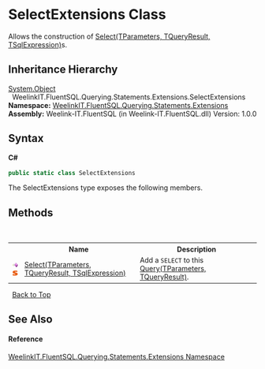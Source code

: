 # SelectExtensions Class
 

Allows the construction of <a href="1802169f-eb52-9064-a76c-b98aa52f1c8d">Select(TParameters, TQueryResult, TSqlExpression)</a>s.


## Inheritance Hierarchy
<a href="http://msdn2.microsoft.com/en-us/library/e5kfa45b" target="_blank">System.Object</a><br />&nbsp;&nbsp;WeelinkIT.FluentSQL.Querying.Statements.Extensions.SelectExtensions<br />
**Namespace:**&nbsp;<a href="177c9a6d-318f-ac8a-07a6-73d6eee6ff0b">WeelinkIT.FluentSQL.Querying.Statements.Extensions</a><br />**Assembly:**&nbsp;Weelink-IT.FluentSQL (in Weelink-IT.FluentSQL.dll) Version: 1.0.0

## Syntax

**C#**<br />
``` C#
public static class SelectExtensions
```

The SelectExtensions type exposes the following members.


## Methods
&nbsp;<table><tr><th></th><th>Name</th><th>Description</th></tr><tr><td>![Public method](media/pubmethod.gif "Public method")![Static member](media/static.gif "Static member")</td><td><a href="724559e7-fb80-39ca-e712-97d6b6efb14c">Select(TParameters, TQueryResult, TSqlExpression)</a></td><td>
Add a `SELECT` to this <a href="82639357-28f5-d7fe-833e-926791d1bac8">Query(TParameters, TQueryResult)</a>.</td></tr></table>&nbsp;
<a href="#selectextensions-class">Back to Top</a>

## See Also


#### Reference
<a href="177c9a6d-318f-ac8a-07a6-73d6eee6ff0b">WeelinkIT.FluentSQL.Querying.Statements.Extensions Namespace</a><br />
